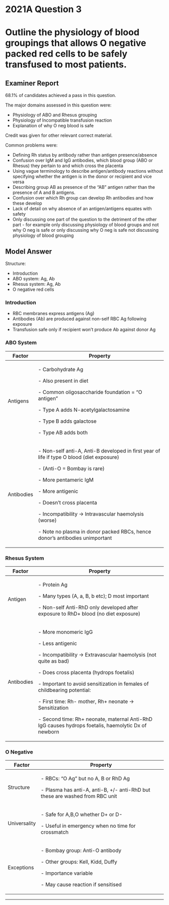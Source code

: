 <div class = "saq"> 

# 2021A Question 3
# Outline the physiology of blood groupings that allows O negative packed red cells to be safely transfused to most patients.



## Examiner Report
68.1% of candidates achieved a pass in this question.


The major domains assessed in this question were:

* Physiology of ABO and Rhesus grouping
* Physiology of Incompatible transfusion reaction
* Explanation of why O neg blood is safe


Credit was given for other relevant correct material.


Common problems were:

* Defining Rh status by antibody rather than antigen presence/absence
* Confusion over IgM and IgG antibodies, which blood group (ABO or Rhesus) they pertain to and which cross the placenta
* Using vague terminology to describe antigen/antibody reactions without specifying whether the antigen is in the donor or recipient and vice versa
* Describing group AB as presence of the “AB” antigen rather than the presence of A and B antigens.
* Confusion over which Rh group can develop Rh antibodies and how these develop
* Lack of detail on why absence of an antigen/antigens equates with safety
* Only discussing one part of the question to the detriment of the other part - for example only discussing physiology of blood groups and not why O neg is safe or only discussing why O neg is safe not discussing physiology of blood grouping


## Model Answer
Structure:

- Introduction
- ABO system: Ag, Ab
- Rhesus system: Ag, Ab
- O negative red cells


### Introduction
- RBC membranes express antigens (Ag)
- Antibodies (Ab) are produced against non-self RBC Ag following exposure
- Transfusion safe only if recipient won’t produce Ab against donor Ag

### ABO System

|Factor|Property|
| -- | -- |
|Antigens|<p>- Carbohydrate Ag</p><p>- Also present in diet</p><p>- Common oligosaccharide foundation = “O antigen”</p><p>- Type A adds N-acetylgalactosamine</p><p>- Type B adds galactose</p><p>- Type AB adds both</p>|
|Antibodies|<p>- Non-self anti-A, Anti-B developed in first year of life if type O blood (diet exposure)</p><p>- (Anti-O = Bombay is rare)</p><p>- More pentameric IgM</p><p>- More antigenic</p><p>- Doesn’t cross placenta</p><p>- Incompatibility → Intravascular haemolysis (worse)</p><p>- Note no plasma in donor packed RBCs, hence donor’s antibodies unimportant</p>|

### Rhesus System

|Factor|Property|
| -- | -- |
|Antigen|<p>- Protein Ag</p><p>- Many types (A, a, B, b etc); D most important</p><p>- Non-self Anti-RhD only developed after exposure to RhD+ blood (no diet exposure)</p>|
|Antibodies|<p>- More monomeric IgG</p><p>- Less antigenic</p><p>- Incompatibility → Extravascular haemolysis (not quite as bad)</p><p>- Does cross placenta (hydrops foetalis)</p><p>- Important to avoid sensitization in females of childbearing potential:</p><p>- First time: Rh- mother, Rh+ neonate → Sensitization</p><p>- Second time: Rh+ neonate, maternal Anti-RhD IgG causes hydrops foetalis, haemolytic Dx of newborn</p>|

### O Negative

|Factor|Property|
| -- | -- |
|Structure|<p>- RBCs: “O Ag” but no A, B or RhD Ag</p><p>- Plasma has anti-A, anti-B, +/- anti-RhD but these are washed from RBC unit</p>|
|Universality|<p>- Safe for A,B,O whether D+ or D-</p><p>- Useful in emergency when no time for crossmatch</p>|
|Exceptions|<p>- Bombay group: Anti-O antibody</p><p>- Other groups: Kell, Kidd, Duffy</p><p>- Importance variable</p><p>- May cause reaction if sensitised</p>|




--- 

 </div>